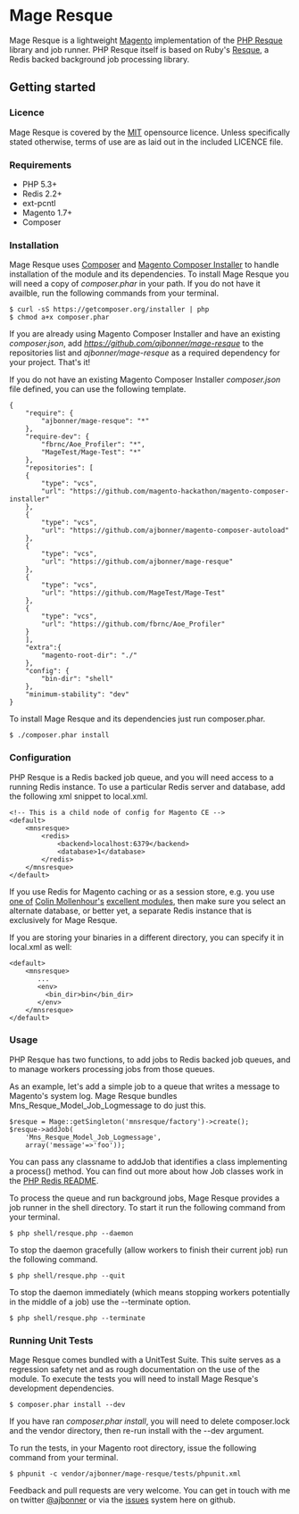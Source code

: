 # Mage Resque

Mage Resque is a lightweight [Magento](http://www.magentocommerce.com) implementation of the [PHP Resque](https://github.com/chrisboulton/php-resque/) library and job runner. PHP Resque itself is based on Ruby's [Resque](https://github.com/resque/resque), a Redis backed background job processing library.

## Getting started

### Licence
Mage Resque is covered by the [MIT](http://opensource.org/licenses/MIT) opensource licence. Unless specifically stated otherwise, terms of use are as laid out in the included LICENCE file.

### Requirements
- PHP 5.3+
- Redis 2.2+
- ext-pcntl
- Magento 1.7+
- Composer

### Installation
Mage Resque uses [Composer](http://getcomposer.org) and [Magento Composer Installer](https://github.com/magento-hackathon/magento-composer-installer) to handle installation of the module and its dependencies. To install Mage Resque you will need a copy of _composer.phar_ in your path. If you do not have it availble, run the following commands from your terminal.

    $ curl -sS https://getcomposer.org/installer | php
    $ chmod a+x composer.phar
    
If you are already using Magento Composer Installer and have an existing _composer.json_, add _https://github.com/ajbonner/mage-resque_ to the repositories list and _ajbonner/mage-resque_ as a required dependency for your project. That's it!

If you do not have an existing Magento Composer Installer _composer.json_ file defined, you can use the following template.

	{
	    "require": {
	        "ajbonner/mage-resque": "*"
	    },
	    "require-dev": {
	        "fbrnc/Aoe_Profiler": "*",
	        "MageTest/Mage-Test": "*"
	    },
	    "repositories": [
	    {
	        "type": "vcs",
	        "url": "https://github.com/magento-hackathon/magento-composer-installer"
	    },
	    {
	        "type": "vcs",
	        "url": "https://github.com/ajbonner/magento-composer-autoload"
	    },
	    {
	        "type": "vcs",
	        "url": "https://github.com/ajbonner/mage-resque"
	    },
	    {
	        "type": "vcs",
	        "url": "https://github.com/MageTest/Mage-Test"
	    },
	    {
	        "type": "vcs",
	        "url": "https://github.com/fbrnc/Aoe_Profiler"
	    }
	    ],
	    "extra":{
	        "magento-root-dir": "./"
	    },
	    "config": {
	        "bin-dir": "shell"
	    },
	    "minimum-stability": "dev"
	}
    
To install Mage Resque and its dependencies just run composer.phar.

    $ ./composer.phar install

### Configuration
PHP Resque is a Redis backed job queue, and you will need access to a running Redis instance. To use a particular Redis server and database, add the following xml snippet to local.xml.

    <!-- This is a child node of config for Magento CE -->
    <default>
        <mnsresque>
            <redis>
                <backend>localhost:6379</backend>
                <database>1</database>
            </redis>
        </mnsresque>
    </default>

If you use Redis for Magento caching or as a session store, e.g. you use [one of](https://github.com/colinmollenhour/Cm_Cache_Backend_Redis) [Colin Mollenhour's](https://twitter.com/colinmollenhour) [excellent modules](https://github.com/colinmollenhour/Cm_RedisSession), then make sure you select an alternate database, or better yet, a separate Redis instance that is exclusively for Mage Resque.

If you are storing your binaries in a different directory, you can specify it in local.xml as well:

    <default>
        <mnsresque>
           ...
           <env>
             <bin_dir>bin</bin_dir>
           </env>
        </mnsresque>
    </default>

### Usage
PHP Resque has two functions, to add jobs to Redis backed job queues, and to manage workers processing jobs from those queues.

As an example, let's add a simple job to a queue that writes a message to Magento's system log. Mage Resque bundles Mns_Resque_Model_Job_Logmessage to do just this.

    $resque = Mage::getSingleton('mnsresque/factory')->create();
    $resque->addJob(
    	'Mns_Resque_Model_Job_Logmessage',
    	array('message'=>'foo'));

You can pass any classname to addJob that identifies a class implementing a process() method. You can find out more about how Job classes work in the [PHP Redis README](https://github.com/chrisboulton/php-resque/blob/master/README.md).

To process the queue and run background jobs, Mage Resque provides a job runner in the shell directory. To start it run the following command from your terminal.

    $ php shell/resque.php --daemon
    
To stop the daemon gracefully (allow workers to finish their current job) run the following command.

    $ php shell/resque.php --quit
    
To stop the daemon immediately (which means stopping workers potentially in the middle of a job) use the --terminate option.

    $ php shell/resque.php --terminate
    
### Running Unit Tests
Mage Resque comes bundled with a UnitTest Suite. This suite serves as a regression safety net and as rough documentation on the use of the module. To execute the tests you will need to install Mage Resque's development dependencies. 

    $ composer.phar install --dev
   
If you have ran _composer.phar install_, you will need to delete composer.lock and the vendor directory, then re-run install with the --dev argument.
    
To run the tests, in your Magento root directory, issue the following command from your terminal.

    $ phpunit -c vendor/ajbonner/mage-resque/tests/phpunit.xml

Feedback and pull requests are very welcome. You can get in touch with me on twitter [@ajbonner](https://twitter.com/ajbonner) or via the [issues](https://github.com/ajbonner/mage-resque/issues) system here on github.
